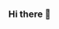 ### Hi there 👋

<!--
**ezhasyafaat/ezhasyafaat** is a ✨ _special_ ✨ repository because its `README.md` (this file) appears on your GitHub profile.

Here are some ideas to get you started:

- 🔭 I’m currently working on PT Purnama Pasifik Nuswantara
- 🌱 I’m currently learning NodeJs & ReactJs
- 💬 Ask me about Laravel
- 📫 How to reach me at Instagram [@zhaasyft] ('https://www.instagram.com/zhaasyft')
- 😄 I'm natively speak Indonesian and fluently speak english.
-->
